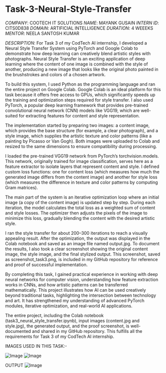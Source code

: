 # Task-3-Neural-Style-Transfer
*COMPANY*: COOTECH IT SOLUTIONS
*NAME*: MAYANK GUSAIN
*INTERN ID*: CITS0D838
*DOMAIN*: ARTIFICIAL INTELLIGENCE
*DURATION*: 4 WEEEKS
*MENTOR*: NEELA SANTOSH KUMAR

*DESCRIPTION*: For Task 3 of my CodTech AI internship, I developed a Neural Style Transfer System using PyTorch and Google Colab to demonstrate how deep learning can creatively blend artistic styles with photographs. Neural Style Transfer is an exciting application of deep learning where the content of one image is combined with the style of another, producing a new image that looks like the original photo painted in the brushstrokes and colors of a chosen artwork.

To build this system, I used Python as the programming language and ran the entire project on Google Colab. Google Colab is an ideal platform for this task because it offers free access to GPUs, which significantly speeds up the training and optimization steps required for style transfer. I also used PyTorch, a popular deep learning framework that provides pre-trained convolutional neural network (CNN) models like VGG19, which are well-suited for extracting features for content and style representation.

The implementation started by preparing two images: a content image, which provides the base structure (for example, a clear photograph), and a style image, which supplies the artistic texture and color patterns (like a painting by Picasso or Van Gogh). Both images were uploaded to Colab and resized to the same dimensions to ensure compatibility during processing.

I loaded the pre-trained VGG19 network from PyTorch’s torchvision.models. This network, originally trained for image classification, serves here as a feature extractor to isolate layers that represent content and style. I defined custom loss functions: one for content loss (which measures how much the generated image differs from the content image) and another for style loss (which measures the difference in texture and color patterns by computing Gram matrices).

The main part of the system is an iterative optimization loop where an initial image (a copy of the content image) is updated step by step. During each iteration, the model calculates the total loss as a weighted sum of content and style losses. The optimizer then adjusts the pixels of the image to minimize this loss, gradually blending the content with the desired artistic style.

I ran the style transfer for about 200–300 iterations to reach a visually appealing result. After the optimization, the output was displayed in the Colab notebook and saved as an image file named output.jpg. To document the results, I also took a clear screenshot showing the original content image, the style image, and the final stylized output. This screenshot, saved as screenshot_task3.png, is included in my GitHub repository for reference and proof of successful implementation.

By completing this task, I gained practical experience in working with deep neural networks for computer vision, understanding how feature extraction works in CNNs, and how artistic patterns can be transferred mathematically. This project illustrates how AI can be used creatively beyond traditional tasks, highlighting the intersection between technology and art. It has strengthened my understanding of advanced PyTorch modules, iterative optimization, and real-world AI applications.

The entire project, including the Colab notebook (task3_neural_style_transfer.ipynb), input images (content.jpg and style.jpg), the generated output, and the proof screenshot, is well-documented and shared in my GitHub repository. This fulfills all the requirements for Task 3 of my CodTech AI internship.

IMAGES USED IN THIS TASK:-




![Image](https://github.com/user-attachments/assets/e1b9d4ab-a2b6-4177-a5a5-d8cda6d9c106)
![Image](https://github.com/user-attachments/assets/b41b0604-4472-4e80-a09c-924c29be854d)


OUTPUT
![Image](https://github.com/user-attachments/assets/c4133f36-9868-41f4-ae2e-5c1881ce9f19)
